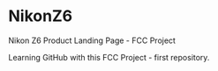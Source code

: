 # NikonZ6
Nikon Z6 Product Landing Page - FCC Project

Learning GitHub with this FCC Project - first repository.
